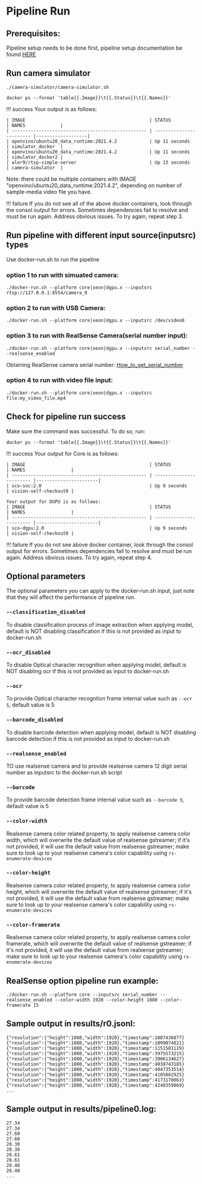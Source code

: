 # Pipeline Run

## Prerequisites: 
Pipeline setup needs to be done first, pipeline setup documentation be found [HERE](./pipelinesetup.md)

## Run camera simulator

```
./camera-simulator/camera-simulator.sh
``` 

```
docker ps --format 'table{{.Image}}\t{{.Status}}\t{{.Names}}'
```

!!! success
    Your output is as follows:

    | IMAGE                                              | STATUS                   | NAMES             |
    | -------------------------------------------------- | ------------------------ |-------------------|
    | openvino/ubuntu20_data_runtime:2021.4.2            | Up 11 seconds            | simulator_docker  |
    | openvino/ubuntu20_data_runtime:2021.4.2            | Up 11 seconds            | simulator_docker2 |
    | aler9/rtsp-simple-server                           | Up 13 seconds            | camera-simulator  |

Note: there could be multiple containers with IMAGE "openvino/ubuntu20_data_runtime:2021.4.2", depending on number of sample-media video file you have.

!!! failure
    If you do not see all of the above docker containers, look through the consol output for errors. Sometimes dependencies fail to resolve and must be run again. Address obvious issues. To try again, repeat step 3.


## Run pipeline with different input source(inputsrc) types
Use docker-run.sh to run the pipeline

### option 1 to run with simuated camera:

```
./docker-run.sh --platform core|xeon|dgpu.x --inputsrc rtsp://127.0.0.1:8554/camera_0
```  

### option 2 to run with USB Camera:

```
./docker-run.sh --platform core|xeon|dgpu.x --inputsrc /dev/video0
``` 

### option 3 to run with RealSense Camera(serial number input):

```
./docker-run.sh --platform core|xeon|dgpu.x --inputsrc serial_number --realsense_enabled

```
Obtaining RealSense camera serial number: [How_to_get_serial_number](./camera_serial_number.md)
### option 4 to run with video file input:

```
./docker-run.sh --platform core|xeon|dgpu.x --inputsrc file:my_video_file.mp4
``` 


## Check for pipeline run success 

Make sure the command was successful. To do so, run:

```
docker ps --format 'table{{.Image}}\t{{.Status}}\t{{.Names}}'
```

!!! success
    Your output for Core is as follows:

    | IMAGE                                              | STATUS                   | NAMES                 |
    | -------------------------------------------------- | ------------------------ |-----------------------|
    | sco-soc:2.0                                        | Up 9 seconds             | vision-self-checkout0 |

    Your output for DGPU is as follows:
    | IMAGE                                              | STATUS                   | NAMES                 |
    | -------------------------------------------------- | ------------------------ |-----------------------|
    | sco-dgpu:2.0                                       | Up 9 seconds             | vision-self-checkout0 |

!!! failure
    If you do not see above docker container, look through the consol output for errors. Sometimes dependencies fail to resolve and must be run again. Address obvious issues. To try again, repeat step 4.


## Optional parameters
The optional parameters you can apply to the docker-run.sh input, just note that they will affect the performance of pipeline run.

### `--classification_disabled`
To disable classification process of image extraction when applying model, default is NOT disabling classification if this is not provided as input to docker-run.sh

### `--ocr_disabled`
To disable Optical character recognition when applying model, default is NOT disabling ocr if this is not provided as input to docker-run.sh

### `--ocr`
To provide Optical character recogntion frame internal value such as `--ocr 5`, default value is 5

### `--barcode_disabled`
To disable barcode detection when applying model, default is NOT disabling barcode detection if this is not provided as input to docker-run.sh

### `--realsense_enabled`
TO use realsense camera and to provide realsense camera 12 digit serial number as inputsrc to the docker-run.sh script

### `--barcode`
To provide barcode detection frame internal value such as `--barcode 5`, default value is 5

### `--color-width`
Realsense camera color related property, to apply realsense camera color width, which will overwrite the default value of realsense gstreamer; if it's not provided, it will use the default value from realsense gstreamer; make sure to look up to your realsense camera's color capability using `rs-enumerate-devices`

### `--color-height`
Realsense camera color related property, to apply realsense camera color height, which will overwrite the default value of realsense gstreamer; if it's not provided, it will use the default value from realsense gstreamer; make sure to look up to your realsense camera's color capability using `rs-enumerate-devices`

### `--color-framerate`
Realsense camera color related property, to apply realsense camera color framerate, which will overwrite the default value of realsense gstreamer; if it's not provided, it will use the default value from realsense gstreamer; make sure to look up to your realsense camera's color capability using `rs-enumerate-devices`

## RealSense option pipeline run example:

`./docker-run.sh --platform core --inputsrc serial_number --realsense_enabled --color-width 1920 --color-height 1080 --color-framerate 15`


## Sample output in results/r0.jsonl:
```
{"resolution":{"height":1080,"width":1920},"timestamp":1087436877}
{"resolution":{"height":1080,"width":1920},"timestamp":1099074821}
{"resolution":{"height":1080,"width":1920},"timestamp":1151501119}
{"resolution":{"height":1080,"width":1920},"timestamp":3975573215}
{"resolution":{"height":1080,"width":1920},"timestamp":3986134627}
{"resolution":{"height":1080,"width":1920},"timestamp":4038743185}
{"resolution":{"height":1080,"width":1920},"timestamp":4047353514}
{"resolution":{"height":1080,"width":1920},"timestamp":4105882925}
{"resolution":{"height":1080,"width":1920},"timestamp":4173170063}
{"resolution":{"height":1080,"width":1920},"timestamp":4240359869}
...
```
## Sample output in results/pipeline0.log:
```
27.34
27.34
27.60
27.60
28.30
28.30
28.61
28.61
28.48
28.48
...
```

